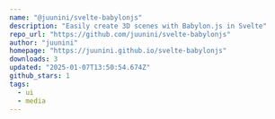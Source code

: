 ```yaml
---
name: "@juunini/svelte-babylonjs"
description: "Easily create 3D scenes with Babylon.js in Svelte"
repo_url: "https://github.com/juunini/svelte-babylonjs"
author: "juunini"
homepage: "https://juunini.github.io/svelte-babylonjs"
downloads: 3
updated: "2025-01-07T13:50:54.674Z"
github_stars: 1
tags: 
  - ui
  - media
---
```

